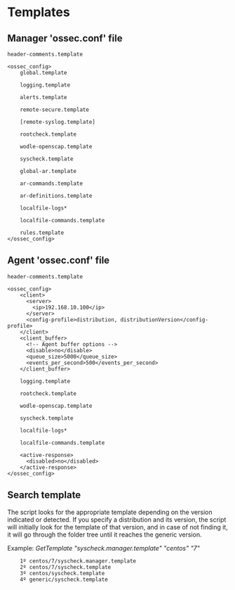 # Templates



## Manager 'ossec.conf' file


    header-comments.template

    <ossec_config>
        global.template

        logging.template

        alerts.template

        remote-secure.template

        [remote-syslog.template]

        rootcheck.template

        wodle-openscap.template

        syscheck.template

        global-ar.template

        ar-commands.template

        ar-definitions.template

        localfile-logs*

        localfile-commands.template

        rules.template
    </ossec_config>

## Agent 'ossec.conf' file

    header-comments.template

    <ossec_config>
        <client>
          <server>
            <ip>192.168.10.100</ip>
          </server>
          <config-profile>distribution, distributionVersion</config-profile>
        </client>
        <client_buffer>
          <!-- Agent buffer options -->
          <disable>no</disable>
          <queue_size>5000</queue_size>
          <events_per_second>500</events_per_second>
        </client_buffer>

        logging.template

        rootcheck.template

        wodle-openscap.template

        syscheck.template

        localfile-logs*

        localfile-commands.template

        <active-response>
          <disabled>no</disabled>
        </active-response>
    </ossec_config>

## Search template
The script looks for the appropriate template depending on the version indicated or detected. If you specify a distribution and its version, the script will initially look for the template of that version, and in case of not finding it, it will go through the folder tree until it reaches the generic version.

Example:
    _GetTemplate "syscheck.manager.template" "centos" "7"_

        1º centos/7/syscheck.manager.template
        2º centos/7/syscheck.template
        3º centos/syscheck.template
        4º generic/syscheck.template
